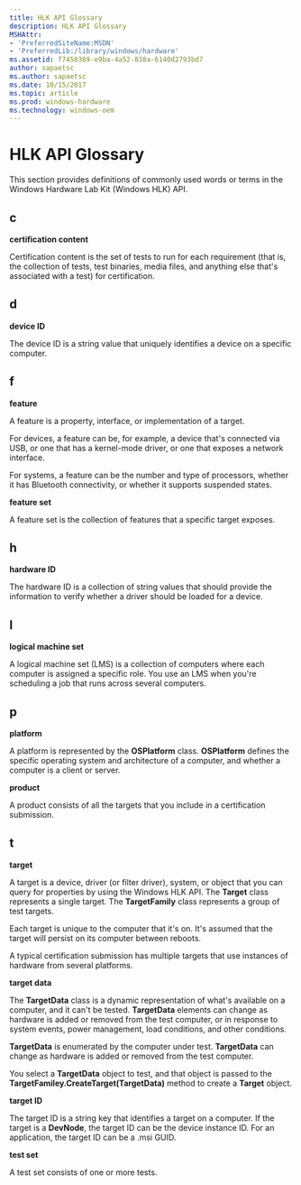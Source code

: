 ```yaml
---
title: HLK API Glossary
description: HLK API Glossary
MSHAttr:
- 'PreferredSiteName:MSDN'
- 'PreferredLib:/library/windows/hardware'
ms.assetid: f7450369-e9ba-4a52-838a-6140d2793bd7
author: sapaetsc
ms.author: sapaetsc
ms.date: 10/15/2017
ms.topic: article
ms.prod: windows-hardware
ms.technology: windows-oem
---
```


# HLK API Glossary


This section provides definitions of commonly used words or terms in the Windows Hardware Lab Kit (Windows HLK) API.

## <span id="c"></span><span id="C"></span>c


**certification content**

Certification content is the set of tests to run for each requirement (that is, the collection of tests, test binaries, media files, and anything else that's associated with a test) for certification.

## <span id="d"></span><span id="D"></span>d


**device ID**

The device ID is a string value that uniquely identifies a device on a specific computer.

## <span id="f"></span><span id="F"></span>f


**feature**

A feature is a property, interface, or implementation of a target.

For devices, a feature can be, for example, a device that's connected via USB, or one that has a kernel-mode driver, or one that exposes a network interface.

For systems, a feature can be the number and type of processors, whether it has Bluetooth connectivity, or whether it supports suspended states.

**feature set**

A feature set is the collection of features that a specific target exposes.

## <span id="h"></span><span id="H"></span>h


**hardware ID**

The hardware ID is a collection of string values that should provide the information to verify whether a driver should be loaded for a device.

## <span id="l"></span><span id="L"></span>l


**logical machine set**

A logical machine set (LMS) is a collection of computers where each computer is assigned a specific role. You use an LMS when you're scheduling a job that runs across several computers.

## <span id="p"></span><span id="P"></span>p


**platform**

A platform is represented by the **OSPlatform** class. **OSPlatform** defines the specific operating system and architecture of a computer, and whether a computer is a client or server.

**product**

A product consists of all the targets that you include in a certification submission.

## <span id="t"></span><span id="T"></span>t


**target**

A target is a device, driver (or filter driver), system, or object that you can query for properties by using the Windows HLK API. The **Target** class represents a single target. The **TargetFamily** class represents a group of test targets.

Each target is unique to the computer that it's on. It's assumed that the target will persist on its computer between reboots.

A typical certification submission has multiple targets that use instances of hardware from several platforms.

**target data**

The **TargetData** class is a dynamic representation of what's available on a computer, and it can't be tested. **TargetData** elements can change as hardware is added or removed from the test computer, or in response to system events, power management, load conditions, and other conditions.

**TargetData** is enumerated by the computer under test. **TargetData** can change as hardware is added or removed from the test computer.

You select a **TargetData** object to test, and that object is passed to the **TargetFamiley.CreateTarget(TargetData)** method to create a **Target** object.

**target ID**

The target ID is a string key that identifies a target on a computer. If the target is a **DevNode**, the target ID can be the device instance ID. For an application, the target ID can be a .msi GUID.

**test set**

A test set consists of one or more tests.

 

 






